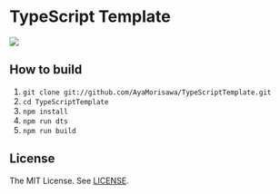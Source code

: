 # TypeScript Template
[![][travis-badge]][travis-link]

## How to build
1. `git clone git://github.com/AyaMorisawa/TypeScriptTemplate.git`
2. `cd TypeScriptTemplate`
3. `npm install`
4. `npm run dts`
5. `npm run build`

## License
The MIT License. See [LICENSE](LICENSE).

[travis-link]:  https://travis-ci.org/AyaMorisawa/TypeScriptTemplate
[travis-badge]: http://img.shields.io/travis/AyaMorisawa/TypeScriptTemplate.svg?style=flat-square
